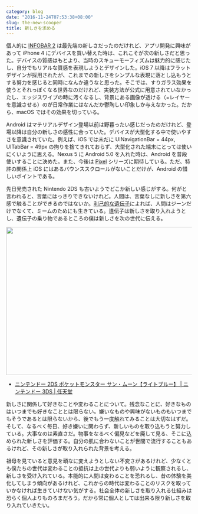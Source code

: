 ```yaml
---
category: blog
date: "2016-11-24T07:53:38+08:00"
slug: the-new-scooper
title: 新しさを求める
---
```


個人的に [INFOBAR 2](http://www.au.kddi.com/mobile/product/archive/featurephone/dp/infobar2/) は最先端の新しさだったのだけれど、アプリ開発に興味があって iPhone 4 にデバイスを買い替えた時は、これこそが次の新しさだと思った。デバイスの質感はもとより、当時のスキューモーフィズムは魅力的に感じたし、自分でもリアルな質感を表現しようとデザインした。iOS 7 以降はフラットデザインが採用されたが、これまでの新しさをシンプルな表現に落とし込もうとする努力を感じると同時になんか違うなと思った。そこでは、すりガラス効果を使うとそれっぽくなる世界なのだけれど、実装方法が公式に用意されていなかったし、エッジスワイプの時に汚くなるし、背景にある画像が透ける（=レイヤーを意識させる）のが日常作業にはなんだか鬱陶しい印象しか与えなかった。だから、macOS ではその効果を切っている。

Android はマテリアルデザイン登場以前は野暮ったい感じだったのだけれど、登場以降は自分の新しさの感性に合っていた。デバイスが大型化する中で使いやすさを意識されていた。例えば、iOS では未だに UINavigationBar = 44px, UITabBar = 49px の拘りを捨てきれておらず、大型化された端末にとっては使いにくいように思える。Nexus 5 に Android 5.0 を入れた時は、Android を普段使いすることに決めた。また、今後は [Pixel](https://www.android.com/phones/pixel/) シリーズに期待している。ただ、特許の関係上 iOS にはあるバウンススクロールがないことだけが、Android の惜しいポイントである。

先日発売された Nintendo 2DS も古いようでどこか新しい感じがする。何がと言われると、言葉にはっきりできないけれど。人間は、言葉なしに新しさを第六感で触ることができるのではないか。[利己的な遺伝子](http://www.amazon.co.jp/exec/obidos/ASIN/4314010037/rakuishi-22/ref=nosim/)によれば、人間はジーンだけでなくて、ミームのためにも生きている。遺伝子は新しさを取り入れようとし、遺伝子の乗り物であるところの僕は新しさを次の世代に伝える。

<img alt="" src="/images/2016/11/nintendo2ds.png" width="960" height="401">

- [ニンテンドー 2DS ポケットモンスター サン・ムーン【ライトブルー】 | ニンテンドー 3DS | 任天堂](https://www.nintendo.co.jp/3ds/hardware/pack/pokemon/index.html)

新しさに関係して好きなことや変わることについて。残念なことに、好きなものはいつまでも好きなこととは限らない。嫌いなものや興味がないものもいつまでもそうであるとは限らないから、後でもう一度触れてみることは大切なはずだ。そして、なるべく毎日、好き嫌いに関わらず、新しいものを取り込もうと努力している。大事なのは素直さだ。物事をなるべく偏見などを廃して見る、そこに込められた新しさを評価する。自分の肌に合わないことが世間で流行することもあるけれど、その新しさが取り入れられた背景を考える。

祖母を見ていると意見を頑なに変えようとしない不変さがあるけれど、少なくとも僕たちの世代は変わることの抵抗は上の世代よりも弱いように観察されるし、新しさを受け入れている。本能的に人間は変わることを恐れるし、昔の体験を美化してしまう傾向があるけれど、これからの時代は変わることのリスクを取っていかなければ生きていけない気がする。社会全体の新しさを取り入れる仕組みは恐らく個人よりものろまだろう。だから常に個人としては出来る限り新しさを取り入れていきたい。
